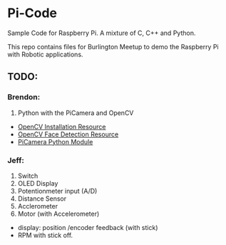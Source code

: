 # Pi-Code
Sample Code for Raspberry Pi. A mixture of C, C++ and Python.

This repo contains files for Burlington Meetup to demo the Raspberry Pi with Robotic applications.

## TODO:

### Brendon:
1. Python with the PiCamera and OpenCV
 * [OpenCV Installation Resource](http://www.pyimagesearch.com/2016/04/18/install-guide-raspberry-pi-3-raspbian-jessie-opencv-3/) 
 * [OpenCV Face Detection Resource](https://pythonprogramming.net/raspberry-pi-camera-opencv-face-detection-tutorial/) 
 * [PiCamera Python Module](http://picamera.readthedocs.io/en/release-1.13/)

### Jeff:
1. Switch
1. OLED Display
1. Potentionmeter input (A/D)
1. Distance Sensor
1. Acclerometer
1. Motor (with Accelerometer)
  * display: position /encoder feedback (with stick)
  * RPM with stick off.
